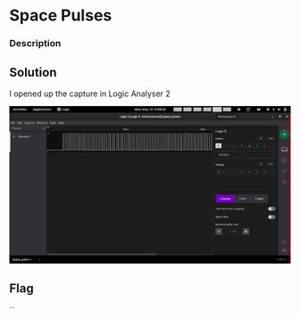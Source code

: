 # Space Pulses

### Description

## Solution

I opened up the capture in Logic Analyser 2

![](Pasted%20image%2020220516010854.png)


## Flag
``